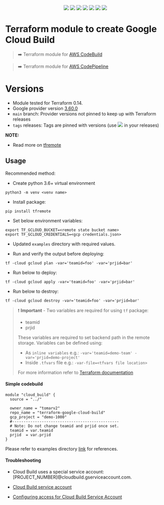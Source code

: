 <p align="center">
    <a href="https://github.com/tomarv2/terraform-google-cloud-build/actions/workflows/security_scans.yml" alt="Security Scans">
        <img src="https://github.com/tomarv2/terraform-google-cloud-build/actions/workflows/security_scans.yml/badge.svg?branch=main" /></a>
    <a href="https://www.apache.org/licenses/LICENSE-2.0" alt="license">
        <img src="https://img.shields.io/github/license/tomarv2/terraform-google-cloud-build" /></a>
    <a href="https://github.com/tomarv2/terraform-google-cloud-build/tags" alt="GitHub tag">
        <img src="https://img.shields.io/github/v/tag/tomarv2/terraform-google-cloud-build" /></a>
    <a href="https://github.com/tomarv2/terraform-google-cloud-build/pulse" alt="Activity">
        <img src="https://img.shields.io/github/commit-activity/m/tomarv2/terraform-google-cloud-build" /></a>
    <a href="https://stackoverflow.com/users/6679867/tomarv2" alt="Stack Exchange reputation">
        <img src="https://img.shields.io/stackexchange/stackoverflow/r/6679867"></a>
    <a href="https://discord.gg/XH975bzN" alt="chat on Discord">
        <img src="https://img.shields.io/discord/813961944443912223?logo=discord"></a>
    <a href="https://twitter.com/intent/follow?screen_name=varuntomar2019" alt="follow on Twitter">
        <img src="https://img.shields.io/twitter/follow/varuntomar2019?style=social&logo=twitter"></a>
</p>

# Terraform module to create Google Cloud Build

> :arrow_right:  Terraform module for [AWS CodeBuild](https://registry.terraform.io/modules/tomarv2/codebuild/aws/latest)

> :arrow_right:  Terraform module for [AWS CodePipeline](https://registry.terraform.io/modules/tomarv2/codepipeline/aws/latest)

# Versions

- Module tested for Terraform 0.14.
- Google provider version [3.60.0](https://registry.terraform.io/providers/hashicorp/google/latest)
- `main` branch: Provider versions not pinned to keep up with Terraform releases
- `tags` releases: Tags are pinned with versions (use <a href="https://github.com/tomarv2/terraform-google-cloud-build/tags" alt="GitHub tag">
        <img src="https://img.shields.io/github/v/tag/tomarv2/terraform-google-cloud-build" /></a> in your releases)

**NOTE:** 

- Read more on [tfremote](https://github.com/tomarv2/tfremote)

## Usage

Recommended method:

- Create python 3.6+ virtual environment 
```
python3 -m venv <venv name>
```

- Install package:
```
pip install tfremote
```

- Set below environment variables:
```
export TF_GCLOUD_BUCKET=<remote state bucket name>
export TF_GCLOUD_CREDENTIALS=<gcp credentials.json>
```  

- Updated `examples` directory with required values.

- Run and verify the output before deploying:
```
tf -cloud gcloud plan -var='teamid=foo' -var='prjid=bar'
```

- Run below to deploy:
```
tf -cloud gcloud apply -var='teamid=foo' -var='prjid=bar' 
```

- Run below to destroy:
```
tf -cloud gcloud destroy -var='teamid=foo' -var='prjid=bar'
```

> ❗️ **Important** - Two variables are required for using `tf` package:
>
> - teamid
> - prjid
>
> These variables are required to set backend path in the remote storage.
> Variables can be defined using:
>
> - As `inline variables` e.g.: `-var='teamid=demo-team' -var='prjid=demo-project'`
> - Inside `.tfvars` file e.g.: `-var-file=<tfvars file location> `
>
> For more information refer to [Terraform documentation](https://www.terraform.io/docs/language/values/variables.html)

#### Simple codebuild
```
module "cloud_build" {
  source = "../"

  owner_name = "tomarv2"
  repo_name = "terraform-google-cloud-build"
  gcp_project = "demo-1000"
  #-----------------------------------------------
  # Note: Do not change teamid and prjid once set.
  teamid = var.teamid
  prjid  = var.prjid
}
```

Please refer to examples directory [link](examples) for references.

#### Troubleshooting

- Cloud Build uses a special service account: [PROJECT_NUMBER]@cloudbuild.gserviceaccount.com.

- [Cloud Build service account](https://cloud.google.com/build/docs/cloud-build-service-account)

- [Configuring access for Cloud Build Service Account](https://cloud.google.com/build/docs/securing-builds/configure-access-for-cloud-build-service-account)